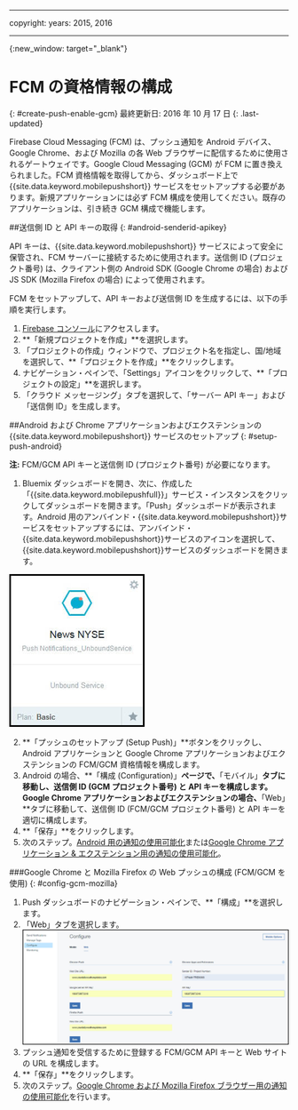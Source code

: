 
---

copyright:
 years: 2015, 2016

---

{:new_window: target="_blank"}
# FCM の資格情報の構成
{: #create-push-enable-gcm}
最終更新日: 2016 年 10 月 17 日
{: .last-updated}

Firebase Cloud Messaging (FCM) は、プッシュ通知を Android デバイス、Google Chrome、および Mozilla の各 Web ブラウザーに配信するために使用されるゲートウェイです。Google Cloud Messaging (GCM) が FCM に置き換えられました。FCM 資格情報を取得してから、ダッシュボード上で {{site.data.keyword.mobilepushshort}} サービスをセットアップする必要があります。新規アプリケーションには必ず FCM 構成を使用してください。既存のアプリケーションは、引き続き GCM 構成で機能します。

##送信側 ID と API キーの取得
{: #android-senderid-apikey}

API キーは、{{site.data.keyword.mobilepushshort}} サービスによって安全に保管され、FCM サーバーに接続するために使用されます。送信側 ID (プロジェクト番号) は、クライアント側の Android SDK (Google Chrome の場合) および JS SDK (Mozilla Firefox の場合) によって使用されます。 

FCM をセットアップして、API キーおよび送信側 ID を生成するには、以下の手順を実行します。

1. [Firebase コンソール](https://console.firebase.google.com/?pli=1)にアクセスします。
2. **「新規プロジェクトを作成」**を選択します。 
3. 「プロジェクトの作成」ウィンドウで、プロジェクト名を指定し、国/地域を選択して、**「プロジェクトを作成」**をクリックします。
3. ナビゲーション・ペインで、「Settings」アイコンをクリックして、**「プロジェクトの設定」**を選択します。
4. 「クラウド メッセージング」タブを選択して、「サーバー API キー」および「送信側 ID」を生成します。

##Android および Chrome アプリケーションおよびエクステンションの {{site.data.keyword.mobilepushshort}} サービスのセットアップ
{: #setup-push-android}

**注:** FCM/GCM API キーと送信側 ID (プロジェクト番号) が必要になります。

1. Bluemix ダッシュボードを開き、次に、作成した「{{site.data.keyword.mobilepushfull}}」サービス・インスタンスをクリックしてダッシュボードを開きます。「Push」ダッシュボードが表示されます。Android 用のアンバインド・{{site.data.keyword.mobilepushshort}}サービスをセットアップするには、アンバインド・{{site.data.keyword.mobilepushshort}}サービスのアイコンを選択して、{{site.data.keyword.mobilepushshort}}サービスのダッシュボードを開きます。
	 

![Push ダッシュボード](images/push_unbound.jpg)

2. **「プッシュのセットアップ (Setup Push)」**ボタンをクリックし、Android アプリケーションと Google Chrome アプリケーションおよびエクステンションの FCM/GCM 資格情報を構成します。
3. Android の場合、**「構成 (Configuration)」**ページで、**「モバイル」**タブに移動し、送信側 ID (GCM プロジェクト番号) と API キーを構成します。Google Chrome アプリケーションおよびエクステンションの場合、**「Web」**タブに移動して、送信側 ID (FCM/GCM プロジェクト番号) と API キーを適切に構成します。
4. **「保存」**をクリックします。
5. 次のステップ。[Android 用の通知の使用可能化](c_enable_push.html)または[Google Chrome アプリケーション & エクステンション用の通知の使用可能化](c_enable_push.html)。

###Google Chrome と Mozilla Firefox の Web プッシュの構成 (FCM/GCM を使用)
{: #config-gcm-mozilla}

1. Push ダッシュボードのナビゲーション・ペインで、**「構成」**を選択します。
2. 「Web」タブを選択します。
	![WebPush 構成](images/webpush_configure.jpg)
3. プッシュ通知を受信するために登録する FCM/GCM API キーと Web サイトの URL を構成します。
4. **「保存」**をクリックします。
5. 次のステップ。[Google Chrome および Mozilla Firefox ブラウザー用の通知の使用可能化](c_enable_push.html)を行います。

